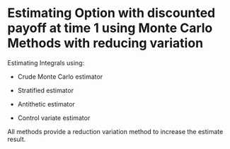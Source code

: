 # Estimating Option with discounted payoff at time 1 using Monte Carlo Methods with reducing variation
Estimating Integrals using:

 - Crude Monte Carlo estimator

 - Stratified estimator

 - Antithetic estimator

 - Control variate estimator

All methods provide a reduction variation method to increase the estimate result.
